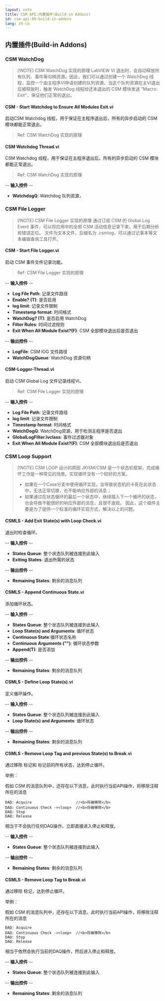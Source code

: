 ```yaml
---
layout: note
title: CSM API:内置插件(Build-in Addons)
id: csm-api-09-build-in-addons
lang: zh-cn
---
```


## 内置插件(Build-in Addons)

### CSM WatchDog

> [!NOTE] CSM WatchDog 实现的原理
> LabVIEW VI 退出时，会自动释放所有队列、事件等句柄资源。因此，我们可以通过创建一个 WatchDog 线程，监控一个由主程序VI申请创建的队列资源，当这个队列资源在主VI退出后被释放时，触发 WatchDog 线程给还未退出的 CSM 模块发送 "Macro: Exit"，保证他们正常的退出。

#### CSM - Start Watchdog to Ensure All Modules Exit.vi

启动CSM Watchdog 线程，用于保证在主程序退出后，所有的异步启动的 CSM 模块都能正常退出。

> Ref: CSM WatchDog 实现的原理

#### CSM Watchdog Thread.vi

CSM Watchdog 线程，用于保证在主程序退出后，所有的异步启动的 CSM 模块都能正常退出。

> Ref: CSM WatchDog 实现的原理

-- <b>输入控件</b> --
- <b>WatchdogQ</b>: Watchdog 队列资源，

### CSM File Logger

> [!NOTE] CSM File Logger 实现的原理
> 通过订阅 CSM 的 Global Log Event 事件，可以将应用中的全部 CSM 活动信息记录下来，用于后期分析和错误定位。
> 文件为文本文件，后缀名为 .csmlog，可以通过记事本等文本编辑查询工具打开。

#### CSM - Start File Logger.vi

启动 CSM 事件文件记录功能。

> Ref: CSM File Logger 实现的原理

-- <b>输入控件</b> --
- <b>Log File Path</b>: 记录文件路径
- <b>Enable? (T)</b>: 是否启用
- <b>log limit</b>: 记录文件限制
- <b>Timestamp format</b>: 时间格式
- <b>WatchDog? (T)</b>: 是否启用 WatchDog
- <b>Filter Rules</b>: 时间过滤规则
- <b>Exit When All Module Exist?(F)</b>: CSM 全部模块退出后是否退出

-- <b>输出控件</b> --
- <b>LogFile</b>: CSM lOG 文件路径
- <b>WatchDogQueue</b>: WatchDog 资源句柄

#### CSM-Logger-Thread.vi

启动 CSM Global Log 文件记录线程VI。

> Ref: CSM File Logger 实现的原理

-- <b>输入控件</b> --
- <b>Log File Path</b>: 记录文件路径
- <b>log limit</b>: 记录文件限制
- <b>Timestamp format</b>: 时间格式
- <b>WatchDogQ</b>: WatchDog资源，用于检测主程序是否退出
- <b>GlobalLogFilter.lvclass</b>: 事件过滤器对象
- <b>Exit When All Module Exist?(F)</b>: CSM 全部模块退出后是否退出

### CSM Loop Support

> [!NOTE] CSM LOOP 设计的原因
> JKISM/CSM 是一个状态机框架，完成循环工作是一种常见的场景。实现循环没有一个较好的方案。
> - 如果在一个Case分支中使用循环实现，会导致状态机的卡死在此状态中，无法正常切换，也不能响应外部的消息；
> - 如果通过在状态循环的最后一个状态中，继续插入下一个循环的状态，也会导致不能很好的响应外部的消息，且很不直观。
> 因此，这个插件主要是为了提供一个标准的循环实现方式，解决以上的问题。
>

#### CSMLS - Add Exit State(s) with Loop Check.vi

退出时检查循环。

-- <b>输入控件</b> --
- <b>States Queue</b>: 整个状态队列被连接到此输入
- <b>Exiting States</b>: 退出所需的状态

-- <b>输出控件</b> --
- <b>Remaining States</b>: 剩余的消息队列

#### CSMLS - Append Continuous State.vi

添加循环状态。

-- <b>输入控件</b> --
- <b>States Queue</b>: 整个状态队列被连接到此输入
- <b>Loop State(s) and Arguments</b>: 循环状态
- <b>Continuous State</b>:循环状态名称
- <b>Continuous Arguments ("")</b>: 循环状态参数
- <b>Append(T)</b>: 是否添加

-- <b>输出控件</b> --
- <b>Remaining States</b>: 剩余的消息队列

#### CSMLS - Define Loop State(s).vi

定义循环操作。

-- <b>输入控件</b> --
- <b>States Queue</b>: 整个状态队列被连接到此输入
- <b>Loop State(s) and Arguments</b>: 循环状态

-- <b>输出控件</b> --
- <b>Remaining States</b>: 剩余的消息队列

#### CSMLS - Remove Loop Tag and previous State(s) to Break.vi

通过移除 <loop> 标记和 <loop> 标记前的所有状态，达到停止循环。

举例：

假如 CSM 的消息队列中，还存在以下消息，此时执行当前API操作，将移除注释所在的消息

    DAQ: Acquire                    //<b>将被移除</b>
    DAQ: Continuous Check -><loop>  //<b>将被移除</b>
    DAQ: Stop
    DAQ: Release

相当于不会执行任何DAQ操作，立即直接进入停止和释放。

-- <b>输入控件</b> --
- <b>States Queue</b>: 整个状态队列被连接到此输入

-- <b>输出控件</b> --
- <b>Remaining States</b>: 剩余的消息队列

#### CSMLS - Remove Loop Tag to Break.vi

通过移除 <loop> 标记，达到停止循环。

举例：

假如 CSM 的消息队列中，还存在以下消息，此时执行当前API操作，将移除注释所在的消息

    DAQ: Acquire
    DAQ: Continuous Check -><loop>  //<b>将被移除</b>
    DAQ: Stop
    DAQ: Release

相当于依然会执行当前的DAQ操作，然后进入停止和释放。

-- <b>输入控件</b> --
- <b>States Queue</b>: 整个状态队列被连接到此输入

-- <b>输出控件</b> --
- <b>Remaining States</b>: 剩余的消息队列
